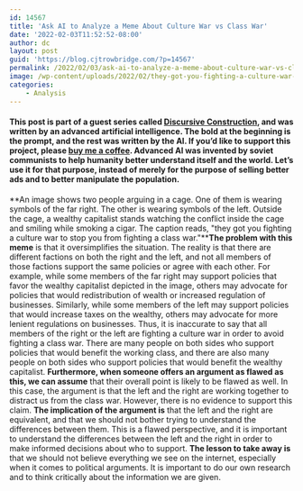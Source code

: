 ```yaml
---
id: 14567
title: 'Ask AI to Analyze a Meme About Culture War vs Class War'
date: '2022-02-03T11:52:52-08:00'
author: dc
layout: post
guid: 'https://blog.cjtrowbridge.com/?p=14567'
permalink: /2022/02/03/ask-ai-to-analyze-a-meme-about-culture-war-vs-class-war/
image: /wp-content/uploads/2022/02/they-got-you-fighting-a-culture-war-to-stop-you-from-fighting-a-class-war-1.jpg
categories:
    - Analysis
---
```


#### This post is part of a guest series called [Discursive Construction](https://blog.cjtrowbridge.com/2021/11/24/discursive-construction-ai-generated-essays-and-analysis/), and was written by an advanced artificial intelligence. The bold at the beginning is the prompt, and the rest was written by the AI. If you’d like to support this project, please [buy me a coffee](https://www.buymeacoffee.com/cjtrowbridge). Advanced AI was invented by soviet communists to help humanity better understand itself and the world. Let’s use it for that purpose, instead of merely for the purpose of selling better ads and to better manipulate the population.

**An image shows two people arguing in a cage. One of them is wearing symbols of the far right. The other is wearing symbols of the left. Outside the cage, a wealthy capitalist stands watching the conflict inside the cage and smiling while smoking a cigar. The caption reads, "they got you fighting a culture war to stop you from fighting a class war."****The problem with this meme** is that it oversimplifies the situation. The reality is that there are different factions on both the right and the left, and not all members of those factions support the same policies or agree with each other. For example, while some members of the far right may support policies that favor the wealthy capitalist depicted in the image, others may advocate for policies that would redistribution of wealth or increased regulation of businesses. Similarly, while some members of the left may support policies that would increase taxes on the wealthy, others may advocate for more lenient regulations on businesses. Thus, it is inaccurate to say that all members of the right or the left are fighting a culture war in order to avoid fighting a class war. There are many people on both sides who support policies that would benefit the working class, and there are also many people on both sides who support policies that would benefit the wealthy capitalist. **Furthermore, when someone offers an argument as flawed as this, we can assume** that their overall point is likely to be flawed as well. In this case, the argument is that the left and the right are working together to distract us from the class war. However, there is no evidence to support this claim. **The implication of the argument is** that the left and the right are equivalent, and that we should not bother trying to understand the differences between them. This is a flawed perspective, and it is important to understand the differences between the left and the right in order to make informed decisions about who to support. **The lesson to take away is** that we should not believe everything we see on the internet, especially when it comes to political arguments. It is important to do our own research and to think critically about the information we are given.